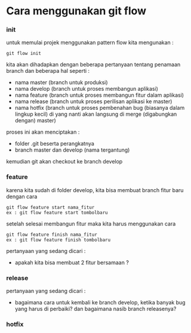 # Cara menggunakan git flow

### init

untuk memulai projek menggunakan pattern flow kita mengunakan :

```
git flow init
```
kita akan dihadapkan dengan beberapa pertanyaan tentang penamaan branch dan beberapa hal seperti :
* nama master (branch untuk produksi)
* nama develop (branch untuk proses membangun aplikasi)
* nama feature (branch untuk proses membangun fitur dalam aplikasi)
* nama release (branch untuk proses perilisan aplikasi ke master)
* nama hotfix (branch untuk proses pembenahan bug (biasanya dalam lingkup kecil) di yang nanti akan langsung di merge (digabungkan dengan) master)

proses ini akan menciptakan :
* folder .git beserta perangkatnya
* branch master dan develop (nama tergantung)

kemudian git akan checkout ke branch develop

### feature

karena kita sudah di folder develop, kita bisa membuat branch fitur baru dengan cara
```
git flow feature start nama_fitur
ex : git flow feature start tombolbaru
```

setelah selesai membangun fitur maka kita harus menggunakan cara 
```
git flow feature finish nama_fitur
ex : git flow feature finish tombolbaru
```

pertanyaan yang sedang dicari :
* apakah kita bisa membuat 2 fitur bersamaan ?

### release

pertanyaan yang sedang dicari :
* bagaimana cara untuk kembali ke branch develop, ketika banyak bug yang harus di perbaiki? dan bagaimana nasib branch releasenya?

### hotfix